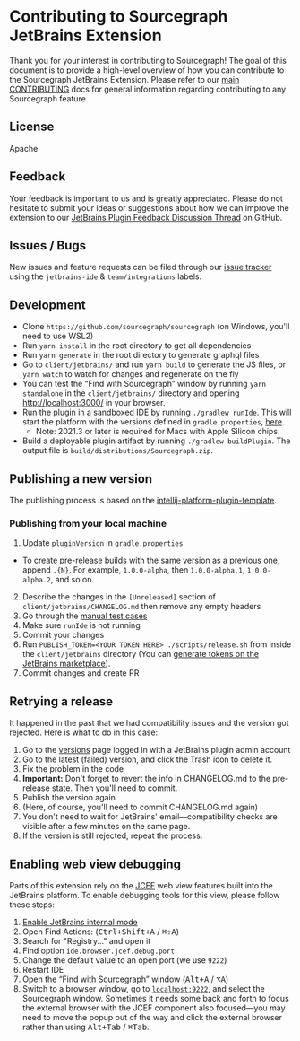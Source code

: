 # Contributing to Sourcegraph JetBrains Extension

Thank you for your interest in contributing to Sourcegraph!
The goal of this document is to provide a high-level overview of how you can contribute to the Sourcegraph JetBrains Extension.
Please refer to our [main CONTRIBUTING](https://github.com/sourcegraph/sourcegraph/blob/main/CONTRIBUTING.md) docs for general information regarding contributing to any Sourcegraph feature.

## License

Apache

## Feedback

Your feedback is important to us and is greatly appreciated. Please do not hesitate to submit your ideas or suggestions about how we can improve the extension to our [JetBrains Plugin Feedback Discussion Thread](https://github.com/sourcegraph/sourcegraph/discussions/43930) on GitHub.

## Issues / Bugs

New issues and feature requests can be filed through our [issue tracker](https://github.com/sourcegraph/sourcegraph/issues/new?labels=team/integrations,jetbrains-ide&title=JetBrains:+&projects=Integrations%20Project%20Board) using the `jetbrains-ide` & `team/integrations` labels.

## Development

- Clone `https://github.com/sourcegraph/sourcegraph` (on Windows, you'll need to use WSL2)
- Run `yarn install` in the root directory to get all dependencies
- Run `yarn generate` in the root directory to generate graphql files
- Go to `client/jetbrains/` and run `yarn build` to generate the JS files, or `yarn watch` to watch for changes and regenerate on the fly
- You can test the “Find with Sourcegraph” window by running `yarn standalone` in the `client/jetbrains/` directory and opening [http://localhost:3000/](http://localhost:3000/) in your browser.
- Run the plugin in a sandboxed IDE by running `./gradlew runIde`. This will start the platform with the versions defined in `gradle.properties`, [here](https://github.com/sourcegraph/sourcegraph/blob/main/client/jetbrains/gradle.properties#L14-L16).
  - Note: 2021.3 or later is required for Macs with Apple Silicon chips.
- Build a deployable plugin artifact by running `./gradlew buildPlugin`. The output file is `build/distributions/Sourcegraph.zip`.

## Publishing a new version

The publishing process is based on the [intellij-platform-plugin-template](https://github.com/JetBrains/intellij-platform-plugin-template).

### Publishing from your local machine

1. Update `pluginVersion` in `gradle.properties`

  - To create pre-release builds with the same version as a previous one, append `.{N}`. For example, `1.0.0-alpha`,
    then `1.0.0-alpha.1`, `1.0.0-alpha.2`, and so on.

2. Describe the changes in the `[Unreleased]` section of `client/jetbrains/CHANGELOG.md` then remove any empty headers
3. Go through
   the [manual test cases](https://docs.sourcegraph.com/integration/jetbrains/manual_testing)
4. Make sure `runIde` is not running
5. Commit your changes
6. Run `PUBLISH_TOKEN=<YOUR TOKEN HERE> ./scripts/release.sh` from inside the `client/jetbrains` directory (You
   can [generate tokens on the JetBrains marketplace](https://plugins.jetbrains.com/author/me/tokens)).
7. Commit changes and create PR

## Retrying a release

It happened in the past that we had compatibility issues and the version got rejected.
Here is what to do in this case:

1. Go to the [versions](https://plugins.jetbrains.com/plugin/9682-sourcegraph/versions/) page logged in with a JetBrains
   plugin admin account
2. Go to the latest (failed) version, and click the Trash icon to delete it.
3. Fix the problem in the code
4. **Important:** Don't forget to revert the info in CHANGELOG.md to the pre-release state. Then you'll need to commit.
5. Publish the version again
6. (Here, of course, you'll need to commit CHANGELOG.md again)
7. You don't need to wait for JetBrains' email—compatibility checks are visible after a few minutes on the same page.
8. If the version is still rejected, repeat the process.

## Enabling web view debugging

Parts of this extension rely on the [JCEF](https://plugins.jetbrains.com/docs/intellij/jcef.html) web view features
built into the JetBrains platform. To enable debugging tools for this view, please follow these steps:

1. [Enable JetBrains internal mode](https://plugins.jetbrains.com/docs/intellij/enabling-internal.html)
2. Open Find Actions: (<kbd>Ctrl+Shift+A</kbd> / <kbd>⌘⇧A</kbd>)
3. Search for "Registry..." and open it
4. Find option `ide.browser.jcef.debug.port`
5. Change the default value to an open port (we use `9222`)
6. Restart IDE
7. Open the “Find with Sourcegraph” window (<kbd>Alt+A</kbd> / <kbd>⌥A</kbd>)
8. Switch to a browser window, go to [`localhost:9222`](http://localhost:9222), and select the Sourcegraph window. Sometimes it needs some back and forth to focus the external browser with the JCEF component also focused—you may need to move the popup out of the way and click the external browser rather than using <kbd>Alt+Tab</kbd> / <kbd>⌘Tab</kbd>.
